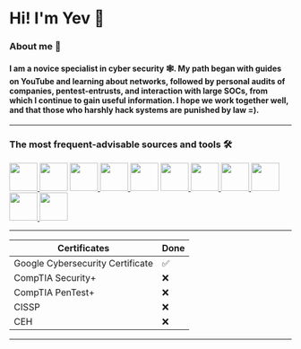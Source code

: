# Hi! I'm Yev 🤖
### About me 🚀
#### I am a novice specialist in cyber security 🕸️. My path began with guides on YouTube and learning about networks, followed by personal audits of companies, pentest-entrusts, and interaction with large SOCs, from which I continue to gain useful information. I hope we work together well, and that those who harshly hack systems are punished by law =).
---
### The most frequent-advisable sources and tools 🛠️
<a href="https://www.hackerone.com" target="_blank">
  <img src="https://github.com/user-attachments/assets/fb306afe-872a-4a94-9545-9267f0e5b964" width="50" />
</a>
<a>
  <img src="https://github.com/user-attachments/assets/8791a0be-07f4-46f1-ba98-c95b84e0d9f1" width="50" />
</a>
<a href="https://nmap.org" target="_blank">
  <img src="https://github.com/user-attachments/assets/c1d6dc17-9b33-4a4a-b1c0-3cafa73ff64b" width="50" />
</a>
<a href="https:/www.nist.gov" target="_blank">
  <img src="https://github.com/user-attachments/assets/68caee71-2037-4111-8d35-79db0423d133" width="50" />
</a>
<a>
  <img src="https://github.com/user-attachments/assets/f4b8b2af-dd8b-4a30-bd83-6d3fde6f7d37" width="50" />
</a>
<a href="https://www.wireshark.org" target="_blank">
  <img src="https://github.com/user-attachments/assets/bb15f6bb-ee19-4916-b1b2-af0204f39a82" width="50" />
</a>
<a href="https://www.kali.org" target="_blank">
  <img src="https://github.com/user-attachments/assets/abdf62d6-bffb-47b1-a753-8a050f19ede4" width="50" />
</a>
<a href="https://www.parrotsec.org" target="_blank">
  <img src="https://github.com/user-attachments/assets/48d3672f-8392-4931-a0f1-0cb209b959f3" width="50" />
</a>
<a>
  <img src="https://github.com/user-attachments/assets/03bc2f50-c389-4689-8d30-13e8a0351d74" width="50" />
</a>
<a href="https://www.metasploit.com" target="_blank">
  <img src="https://github.com/user-attachments/assets/b1894c74-e586-4c38-a35f-fe71614b085f" width="50" />
</a>
<a href="https://www.vmware.com/products/desktop-hypervisor/workstation-and-fusion" target="_blank">
  <img src="https://github.com/user-attachments/assets/1153ad0f-f662-4290-a5c8-0e91a7f8b231" width="50" />
</a>

---
| Certificates | Done |
|-------------|-------------|
| Google Cybersecurity Certificate    | ✅ |    
| CompTIA Security+ | ❌ |
| СompTIA PenTest+ | ❌ |
| CISSP | ❌ |
| CEH | ❌ |
---

